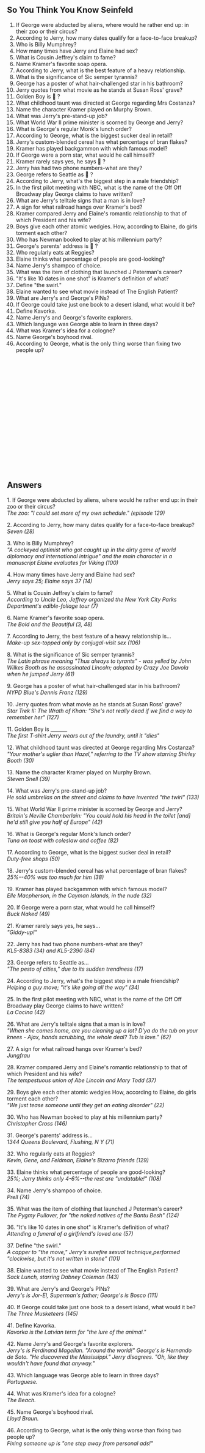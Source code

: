 ## So You Think You Know Seinfeld



<ol> 
<li>        If George were abducted by aliens,
where would he rather end up:
 in their zoo or their circus?
</li><li>      According to Jerry, how many
dates qualify for a face-to-face breakup?
</li><li>       
  Who is Billy Mumphrey?
</li><li>        How many times have Jerry and
Elaine had sex?
</li><li>         What is Cousin Jeffrey's claim
to fame?
</li><li>        Name Kramer's favorite soap
opera.
</li><li>        According to Jerry, what is
the best feature of a heavy relationship.
</li><li>     What is the significance of
Sic semper tyrannis?
</li><li>        George has a poster of what
hair-challenged star in his bathroom?
</li><li>        Jerry quotes from what movie
as he stands at Susan Ross' grave?
</li><li>        Golden Boy is &#129300; ?
</li><li>       What childhood taunt was directed
at George regarding Mrs Costanza?
</li><li>       Name the character Kramer
played on Murphy Brown.
</li><li>       What was Jerry's pre-stand-up
job?
</li><li>       What World War II prime minister
is scorned by George and Jerry?
</li><li>       What is George's regular Monk's
lunch order?
</li><li>       According to George, what
is the biggest sucker deal in retail?
</li><li>       Jerry's custom-blended cereal
has what percentage of bran flakes?
</li><li>        Kramer has played backgammon
with which famous model?
</li><li>        If George were a porn star,
what would he call himself?
</li><li>        Kramer rarely says yes, he
says &#129300; ?
</li><li>        Jerry has had two phone numbers-what
are they?
</li><li>        George refers to Seattle as &#129300; ?
</li><li>        According to Jerry, what's
the biggest step in a male friendship?
</li><li>        In the first pilot meeting
with NBC, what is the name of the
 Off Off Broadway play George claims to
have written?
</li><li>        What are Jerry's telltale
signs that a man is in love?
</li><li>        A sign for what railroad hangs
over Kramer's bed?
</li><li>        Kramer compared Jerry and Elaine's romantic relationship to that
 of which President and his wife?
</li><li>        Boys give each other atomic
wedgies.  How, according to Elaine, 
  do girls torment each other?
</li><li>        Who has Newman booked to play
at his millennium party?
</li><li>        George's parents' address
is &#129300; ?
</li><li>        Who regularly eats at Reggies?
</li><li>        Elaine thinks what percentage
of people are good-looking?
</li><li>        Name Jerry's shampoo of choice.
</li><li>        What was the item of clothing
that launched J Peterman's career?
</li><li>        "It's like 10 dates in one
shot" is Kramer's definition of  what?
</li><li>        Define "the swirl."
</li><li>        Elaine wanted to see what
movie instead of The English Patient?
</li><li>        What are Jerry's and George's
PINs?
</li><li>        If George could take just
one book to a desert island, what would it be?
</li><li>        Define Kavorka.
</li><li>        Name Jerry's and George's
favorite explorers.
</li><li>        Which language was George
able to learn in three days?
</li><li>        What was Kramer's idea for
a cologne?
</li><li>        Name George's boyhood rival.
</li><li>        According to George, what
is the only thing worse
 than fixing two people up?
 </ol>
<br>
<br>

<br>
<br>
<br>
<br>
<br>
<br>
<br>
<br>
<br>
<br>
<br>
<br>
<br>
<br>
<br>

## Answers  


<p>       1.  If George were abducted by aliens,
where would he rather
           end up: in their
zoo or their circus?
<br>  <i>        The zoo: "I
could set more of my own schedule." (episode 129)
</i></p><p>       2.  According to Jerry, how many
dates qualify for a
          face-to-face
breakup?
<br>   <i>         Seven (28)
</i></p><p>       3.  Who is Billy Mumphrey?
<br>    <i>      "A cockeyed
optimist who got caught up in the dirty game of
        world diplomacy
and international intrigue" and the main
          character in
a manuscript Elaine evaluates for Viking (100)
</i></p><p>       4.  How many times have Jerry and
Elaine had sex?
<br>  <i>        Jerry says 25;
Elaine says 37 (14)
</i></p><p>       5.  What is Cousin Jeffrey's claim
to fame?
<br>    <i>      According to
Uncle Leo, Jeffrey organized the New York
           City Parks Department's
edible-foliage tour (7)
</i></p><p>       6.  Name Kramer's favorite soap opera.
<br>     <i>     The Bold and
the Beautiful (3, 48)
</i></p><p>       7.  According to Jerry, the best
feature of a heavy relationship
           is...
<br>   <i>       Make-up sex-topped
only by conjugal-visit sex (106)
</i></p><p>       8.  What is the significance of Sic
semper tyrannis?
<br>     <i>     The Latin phrase meaning
"Thus always to tyrants" - was
           yelled by John
Wilkes Booth as he assassinated Lincoln;
  adopted by Crazy
Joe Davola when he jumped Jerry (61)
</i></p><p>       9. George has a poster of what hair-challenged
star in his
  bathroom?
<br>      <i>    NYPD Blue's
Dennis Franz (129)
</i></p><p>       10.  Jerry quotes from what movie
as he stands at Susan Ross'
  grave?
<br>    <i>      Star Trek II:
The Wrath of Khan: "She's not really dead if
  we find a way
to remember her" (127)
</i></p><p>       11.  Golden Boy is <span style="text-decoration: underline; white-space: pre;">&nbsp;&nbsp;&nbsp;&nbsp;&nbsp;&nbsp;&nbsp;&nbsp;&nbsp;&nbsp; </span>
<br>    <i>      The first T-shirt
Jerry wears out of the laundry, until it "dies"
</i></p><p>       12.  What childhood taunt was directed
at George regarding
  Mrs Costanza?
<br>     <i>     "Your mother's
uglier than Hazel," referring to the TV show
  starring Shirley
Booth (30)
</i></p><p>       13.  Name the character Kramer played
on Murphy Brown.
<br>  <i>        Steven Snell
(39)
</i></p><p>       14.  What was Jerry's pre-stand-up
job?
<br>     <i>     He sold umbrellas
on the street and claims to have invented
  "the twirl"
(133)
</i></p><p>       15.  What World War II prime minister
is scorned by George
  and Jerry?
<br>     <i>     Britain's Neville
Chamberlain: "You could hold his head in
  the toilet [and]
he'd still give you half of Europe" (42)
</i></p><p>       16.  What is George's regular Monk's
lunch order?
<br>      <i>    Tuna on toast
with coleslaw and coffee (82)
</i></p><p>       17.  According to George, what is
the biggest sucker deal in
  retail?
<br>     <i>     Duty-free shops
(50)
</i></p><p>       18.  Jerry's custom-blended cereal
has what percentage of bran
  flakes?
<br>  <i>        25%--40% was
too much for him (38)
</i></p><p>       19.  Kramer has played backgammon
with which famous
  model?
<br>      <i>    Elle Macpherson,
in the Cayman Islands, in the nude (32)
</i></p><p>       20.  If George were a porn star,
what would he call himself?
<br>     <i>     Buck Naked (49)
</i></p><p>       21.  Kramer rarely says yes, he says...
<br>     <i>     "Giddy-up!"
</i></p><p>       22.  Jerry has had two phone numbers-what
are they?
<br>     <i>     KL5-8383 (34)
and KL5-2390 (84)
</i></p><p>       23.  George refers to Seattle as...
<br>       <i>   "The pesto of
cities," due to its sudden trendiness (17)
</i></p><p>       24.  According to Jerry, what's the
biggest step in a male
  friendship?
<br>    <i>      Helping a guy
move; "it's like going all the way" (34)
</i></p><p>       25.  In the first pilot meeting with
NBC, what is the name of the
  Off Off Broadway
play George claims to have written?
<br>    <i>      La Cocina (42)
</i></p><p>       26.  What are Jerry's telltale signs
that a man is in love?
<br>      <i>    "When she comes
home, are you cleaning up a lot? D'ya do
  the tub on your
knees - Ajax, hands scrubbing, the whole
  deal? Tub is
love." (62)
</i></p><p>       27.  A sign for what railroad hangs
over Kramer's bed?
<br>       <i>   Jungfrau
</i></p><p>       28.  Kramer compared Jerry and Elaine's
romantic relationship
  to that of which
President and his wife?
<br>  <i>        The tempestuous
union of Abe Lincoln and Mary Todd (37)
</i></p><p>       29.  Boys give each other atomic
wedgies How, according to
  Elaine, do girls
torment each other?
<br>    <i>      "We just tease
someone until they get an eating disorder"
   (22)
</i></p><p>       30.  Who has Newman booked to play
at his millennium party?
<br>   <i>       Christopher
Cross (146)
</i></p><p>       31.  George's parents' address is...
<br>    <i>      1344 Queens
Boulevard, Flushing, N Y (71)
</i></p><p>       32.  Who regularly eats at Reggies?
<br>    <i>      Kevin, Gene,
and Feldman, Elaine's Bizarro friends (129)
</i></p><p>       33.  Elaine thinks what percentage
of people are good-looking?
<br>      <i>    25%; Jerry thinks
only 4-6%--the rest are "undatable!" (108)
</i></p><p>       34.  Name Jerry's shampoo of choice.
<br>     <i>     Prell (74)
</i></p><p>       35.  What was the item of clothing
that launched J Peterman's
  career?
<br>     <i>     The Pygmy Pullover,
for "the naked natives of the Bantu
  Besh" (124)
</i></p><p>       36.  "It's like 10 dates in one shot"
is Kramer's definition of
  what?
<br>  <i>        Attending a
funeral of a girlfriend's loved one (57)
</i></p><p>       37.  Define "the swirl."
<br>   <i>       A capper to
"the move," Jerry's surefire sexual
  technique,performed
"clockwise, but it's not written in stone"
  (101)
</i></p><p>       38.  Elaine wanted to see what movie
instead of The English
  Patient?
<br>     <i>     Sack Lunch,
starring Dabney Coleman (143)
</i></p><p>       39.  What are Jerry's and George's
PINs?
<br>    <i>      Jerry's is Jor-El,
Superman's father; George's is Bosco (111)
</i></p><p>       40.  If George could take just one
book to a desert island, what
  would it be?
<br>   <i>       The Three Musketeers
(145)
</i></p><p>       41.  Define Kavorka.
<br>   <i>       Kavorka is the
Latvian term for "the lure of the animal."
</i></p><p>       42.  Name Jerry's and George's favorite
explorers.
<br>    <i>      Jerry's is Ferdinand
Magellan. "Around the world!"
  George's is
Hernando de Soto. "He discovered the
  Mississippi."
Jerry disagrees. "Oh, like they wouldn't have
  found that anyway."
</i></p><p>       43.  Which language was George able
to learn in three days?
<br>   <i>       Portuguese.
</i></p><p>       44.  What was Kramer's idea for a
cologne?
<br>   <i>       The Beach.
</i></p><p>       45.  Name George's boyhood rival.
<br>     <i>     Lloyd Braun.
</i></p><p>       46.  According to George, what is
the only thing worse than
  fixing two people
up?
<br>      <i>    Fixing someone
up is "one step away from personal ads!"
<br>
</i> 